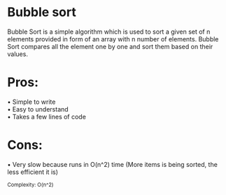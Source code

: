 # Bubble sort
Bubble Sort is a simple algorithm which is used to sort a given set of n elements provided in form of an array with n number of elements. Bubble Sort compares all the element one by one and sort them based on their values.

# Pros:
 • Simple to write </br>
 • Easy to understand </br>
 • Takes a few lines of code
# Cons: 
 • Very slow because runs in O(n^2) time (More items is being sorted, the less efficient it is)
 
 <small> Complexity: O(n^2)<small/>
